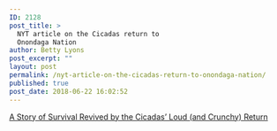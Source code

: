 ```yaml
---
ID: 2128
post_title: >
  NYT article on the Cicadas return to
  Onondaga Nation
author: Betty Lyons
post_excerpt: ""
layout: post
permalink: /nyt-article-on-the-cicadas-return-to-onondaga-nation/
published: true
post_date: 2018-06-22 16:02:52
---
```

[A Story of Survival Revived by the Cicadas’ Loud (and Crunchy) Return](https://www.nytimes.com/2018/06/22/nyregion/cicadas-return-onondaga-nation.html)
&nbsp;
